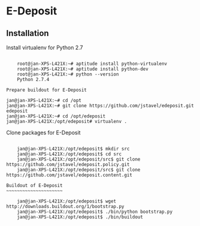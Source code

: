 E-Deposit
=========

Installation
------------


Install virtualenv for Python 2.7
~~~~~~~~~~~~~~~~~~~~~~~~~~~~~~~~~

	root@jan-XPS-L421X:~# aptitude install python-virtualenv 
	root@jan-XPS-L421X:~# aptitude install python-dev
	root@jan-XPS-L421X:~# python --version
	Python 2.7.4

Prepare buildout for E-Deposit
~~~~~~~~~~~~~~~~~~~~~~~~~~~~~~~~~~~~~~

	jan@jan-XPS-L421X:~# cd /opt
	jan@jan-XPS-L421X:~# git clone https://github.com/jstavel/edeposit.git edeposit
	jan@jan-XPS-L421X:~# cd /opt/edeposit
	jan@jan-XPS-L421X:/opt/edeposit# virtualenv .


Clone packages for E-Deposit
~~~~~~~~~~~~~~~~~~~~~~~~~~~~

	jan@jan-XPS-L421X:/opt/edeposit$ mkdir src
	jan@jan-XPS-L421X:/opt/edeposit$ cd src
	jan@jan-XPS-L421X:/opt/edeposit/src$ git clone https://github.com/jstavel/edeposit.policy.git
	jan@jan-XPS-L421X:/opt/edeposit/src$ git clone https://github.com/jstavel/edeposit.content.git
	
Buildout of E-Deposit
~~~~~~~~~~~~~~~~~~~~~

	jan@jan-XPS-L421X:/opt/edeposit$ wget http://downloads.buildout.org/1/bootstrap.py
	jan@jan-XPS-L421X:/opt/edeposit$ ./bin/python bootstrap.py 
	jan@jan-XPS-L421X:/opt/edeposit$ ./bin/buildout 
